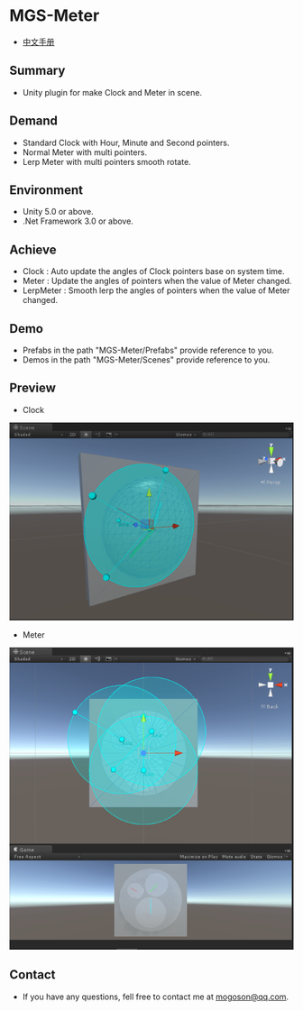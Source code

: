 # MGS-Meter
- [中文手册](./README_ZH.md)

## Summary
- Unity plugin for make Clock and Meter in scene.

## Demand
- Standard Clock with Hour, Minute and Second pointers.
- Normal Meter with multi pointers.
- Lerp Meter with multi pointers smooth rotate.

## Environment
- Unity 5.0 or above.
- .Net Framework 3.0 or above.

## Achieve
- Clock : Auto update the angles of Clock pointers base on system time.
- Meter : Update the angles of pointers when the value of Meter changed.
- LerpMeter : Smooth lerp the angles of pointers when the value of Meter changed.

## Demo
- Prefabs in the path "MGS-Meter/Prefabs" provide reference to you.
- Demos in the path "MGS-Meter/Scenes" provide reference to you.

## Preview
- Clock

![Clock](./Attachments/Clock.png)﻿

- Meter

![Meter](./Attachments/Meter.png)﻿

## Contact
- If you have any questions, fell free to contact me at mogoson@qq.com.
